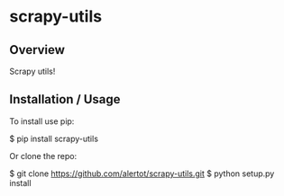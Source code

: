 scrapy-utils
============

Overview
--------

Scrapy utils!

Installation / Usage
--------------------

To install use pip:

$ pip install scrapy-utils


Or clone the repo:

$ git clone https://github.com/alertot/scrapy-utils.git
$ python setup.py install
